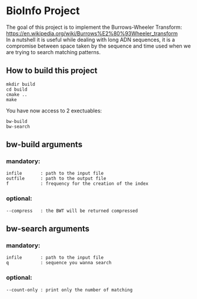 # BioInfo Project
The goal of this project is to implement the Burrows-Wheeler Transform: https://en.wikipedia.org/wiki/Burrows%E2%80%93Wheeler_transform  
In a nutshell it is useful while dealing with long ADN sequences, it is a compromise between space taken by the sequence and time used when we are trying to search matching patterns.

## How to build this project
    mkdir build  
    cd build  
    cmake ..  
    make  

You have now access to 2 exectuables:

    bw-build  
    bw-search

## bw-build arguments

### mandatory:
    infile       : path to the input file
    outfile      : path to the output file
    f            : frequency for the creation of the index

### optional:
    --compress   : the BWT will be returned compressed

## bw-search arguments

### mandatory:
    infile       : path to the input file
    q            : sequence you wanna search

### optional:
    --count-only : print only the number of matching
